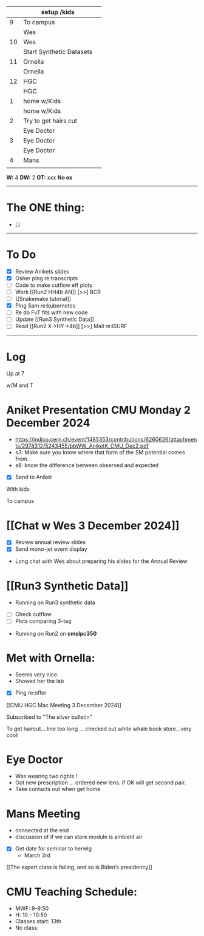 
|     | setup /kids              |     |
| --- | ------------------------ | --- |
| 9   | To campus                |     |
|     | Wes                      |     |
| 10  | Wes                      |     |
|     | Start Synthetic Datasets |     |
| 11  | Ornella                  |     |
|     | Ornella                  |     |
| 12  | HGC                      |     |
|     | HGC                      |     |
| 1   | home w/Kids              |     |
|     | home w/Kids              |     |
| 2   | Try to get hairs cut     |     |
|     | Eye Doctor               |     |
| 3   | Eye Doctor               |     |
|     | Eye Doctor               |     |
| 4   | Mans                     |     |
|     |                          |     |

**W:** 4
**DW:** 2
**OT:** xxx
 **No ex**

---
# The ONE thing: 
- [ ] 

---
# To Do

- [x] Review Anikets slides
- [x] Osher ping re:transcripts
- [ ] Code to make cutflow eff plots
- [ ] Work [[Run2 HH4b AN]]
 [>>] BCR
- [ ]  [[Snakemake tutorial]] 
- [x] Ping Sam re:kubernetes
- [ ] Re do FvT fits with new code
- [ ] Update [[Run3 Synthetic Data]]
- [ ] Read [[Run2 X->HY->4b]]
 [>>] Mail re:iSURF

---

# Log

Up at 7 

w/M and T 

# Aniket Presentation CMU Monday 2 December 2024
- https://indico.cern.ch/event/1485353/contributions/6260626/attachments/2978312/5243455/bbWW_AniketK_CMU_Dec2.pdf
- s3: Make sure you know where that form of the SM potential comes from. 
- s8: know the difference between observed and expected
- [x] Send to Aniket

With kids

To campus

# [[Chat w Wes 3 December 2024]]
- [x] Review annual review slides
- [x] Send mono-jet event display
- Long chat with Wes about preparing his slides for the Annual Review

# [[Run3 Synthetic Data]]
- Running on Run3 synthetic data
- [ ] Check cutflow
- [ ] Plots comparing 3-tag 
- Running on Run2 on **cmslpc350**

# Met with Ornella: 
- Seems very nice.
- Showed her the lab
- [x] Ping re:offer


[[CMU HGC Mac Meeting 3 December 2024]]

Subscribed to "The silver bulletin"

To get haircut... line too long ... checked out white whale book store...very cool!

# Eye Doctor
- Was wearing two rights ! 
- Got new prescription ...  ordered new lens. if OK will get second pair.  
- Take contacts out when get home

# Mans Meeting
- connected at the end
- discussion of if we can store module is ambient air

- [x] Get date for seminar to herwig 
	- March 3rd 

[[The expert class is failing, and so is Biden’s presidency]]

# CMU Teaching Schedule:
- MWF: 9-9:50
- H: 10 - 10:50
- Classes start: 13th
- No class: 
